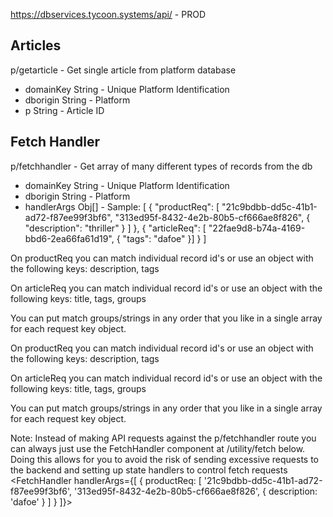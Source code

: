 https://dbservices.tycoon.systems/api/ - PROD

## Articles
p/getarticle - Get single article from platform database
* domainKey String - Unique Platform Identification
* dborigin String - Platform
* p String - Article ID

## Fetch Handler
p/fetchhandler - Get array of many different types of records from the db
* domainKey String - Unique Platform Identification
* dborigin String - Platform
* handlerArgs Obj[] - Sample: [
    {
        "productReq": [ "21c9bdbb-dd5c-41b1-ad72-f87ee99f3bf6", "313ed95f-8432-4e2b-80b5-cf666ae8f826", { "description": "thriller" } ]
    },
    {
        "articleReq": [ "22fae9d8-b74a-4169-bbd6-2ea66fa61d19", { "tags": "dafoe" }]
    }
]

On productReq you can match individual record id's or use an object with the following keys:
description, tags

On articleReq you can match individual record id's or use an object with the following keys:
title, tags, groups

You can put match groups/strings in any order that you like in a single array for each request key object.

On productReq you can match individual record id's or use an object with the following keys:
description, tags

On articleReq you can match individual record id's or use an object with the following keys:
title, tags, groups

You can put match groups/strings in any order that you like in a single array for each request key object.

Note: Instead of making API requests against the p/fetchhandler route you can always just use the FetchHandler component at /utility/fetch below.
Doing this allows for you to avoid the risk of sending excessive requests to the backend and setting up state handlers to control fetch requests
<FetchHandler handlerArgs={[
    {
        productReq: [ '21c9bdbb-dd5c-41b1-ad72-f87ee99f3bf6', '313ed95f-8432-4e2b-80b5-cf666ae8f826', { description: 'dafoe' } ]
    }
]}>